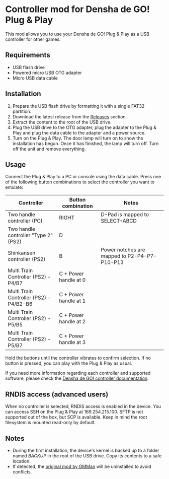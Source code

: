 # Controller mod for Densha de GO! Plug & Play

This mod allows you to use your Densha de GO! Plug & Play as a USB controller for other games.

## Requirements

- USB flash drive
- Powered micro USB OTG adapter
- Micro USB data cable

## Installation

1. Prepare the USB flash drive by formatting it with a single FAT32 partition.
2. Download the latest release from the [Releases](https://github.com/MarcRiera/ddgo-pnp-controller/releases) section.
3. Extract the content to the root of the USB drive.
4. Plug the USB drive to the OTG adapter, plug the adapter to the Plug & Play and plug the data cable to the adapter and a power source.
5. Turn on the Plug & Play. The door lamp will turn on to show the installation has begun. Once it has finished, the lamp will turn off. Turn off the unit and remove everything.

## Usage

Connect the Plug & Play to a PC or console using the data cable. Press one of the following button combinations to select the controller you want to emulate:

| Controller                              | Button combination    | Notes                                        |
|-----------------------------------------|-----------------------|----------------------------------------------|
| Two handle controller (PC)              | RIGHT                 | D-Pad is mapped to SELECT+ABCD               |
| Two handle controller "Type 2" (PS2)    | D                     |                                              |
| Shinkansen controller (PS2)             | B                     | Power notches are mapped to P2-P4-P7-P10-P13 |
| Multi Train Controller (PS2) - P4/B7    | C + Power handle at 0 |                                              |
| Multi Train Controller (PS2) - P4/B2-B6 | C + Power handle at 1 |                                              |
| Multi Train Controller (PS2) - P5/B5    | C + Power handle at 2 |                                              |
| Multi Train Controller (PS2) - P5/B7    | C + Power handle at 3 |                                              |

Hold the buttons until the controller vibrates to confirm selection. If no button is pressed, you can play with the Plug & Play as usual.

If you need more information regarding each controller and supported software, please check the [Densha de GO! controller documentation](https://marcriera.github.io/ddgo-controller-docs).

## RNDIS access (advanced users)

When no controller is selected, RNDIS access is enabled in the device. You can access SSH on the Plug & Play at 169.254.215.100. SFTP is not supported out of the box, but SCP is available. Keep in mind the root filesystem is mounted read-only by default.

## Notes

- During the first installation, the device's kernel is backed up to a folder named *BACKUP* in the root of the USB drive. Copy its contents to a safe location.
- If detected, the [original mod by GMMan](https://github.com/GMMan/dengo-plug-and-play-controller) will be uninstalled to avoid conflicts.

